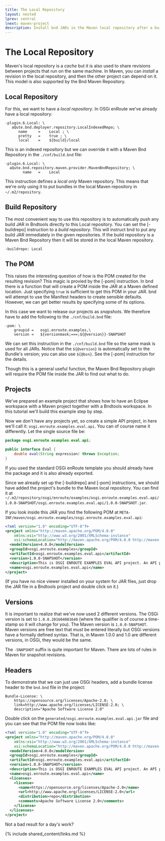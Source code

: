 ```yaml
---
title: The Local Repository
layout: nested
lprev: central
lnext: maven-project
description: Install bnd JARs in the Maven local repository after a build
---
```

# The Local Repository 

Maven's local repository is a _cache_ but it is also used to share revisions between projects that run on the same machine. In Maven, you can _install_ a revision in the local repository, and then the other project can depend on it. This model is also supported by the Bnd Maven Repository.

## Local Repository

For this, we want to have a _local repository_. In OSGi enRoute we've already have a local repository:

	-plugin.6.Local: \
	   aQute.bnd.deployer.repository.LocalIndexedRepo; \
	      name     =    Local ; \
	      pretty   =    true ; \
	      local    =    ${build}/local

This is an indexed repository but we can override it with a Maven Bnd Repository in the `./cnf/build.bnd` file:

	-plugin.6.Local: \
      aQute.bnd.repository.maven.provider.MavenBndRepository; \
	        name   =    Local

This instruction defines a _local only_ Maven repository. This means that we're only using it to put bundles in the local Maven repository in `~/.m2/repository`.

## Build Repository

The most convenient way to use this repository is to automatically push any build JAR in Bndtools directly to this Local repository. You can set the [-buildrepo] instruction to a _build repository_. This will instruct bnd to put any build JAR immediately in the given repositories. If the build repository is a Maven Bnd Repository then it will be stored in the local Maven repository.  

	-buildrepo: Local


## The POM

This raises the interesting question of how is the POM created for the resulting revision? This magic is provied by the [-pom] instruction. In bnd there is a function that will create a POM inside the JAR at a Maven defined location. Just specifying `true` is sufficient to get this POM in your JAR. bnd will attempt to use the Manifest headers to create sensible defaults. However, we can get better results by specifying some of its options.

In this case we want to release our projects as _snapshots_. We therefore have to add the following to the `./cnf/build.bnd` file:

	-pom: \
		groupid	=	osgi.enroute.examples,\
		version =	${versionmask;===;${@version}}-SNAPSHOT

We can set this instruction in the `./cnf/build.bnd` file so the same mask is used for all JARs. Notice that the `${@version}` is automatically set to the Bundle's version; you can also use `${@bsn}`. See the [-pom] instruction for the details.

Though this is a general useful function, the Maven Bnd Repository plugin will require the POM file inside the JAR to find out what to do.

## Projects

We've prepared an example project that shows how to have an Eclipse workspace with a Maven project together with a Bndtools workspace. In this tutorial we'll build this example step by step.

Now we don't have any projects yet, so create a simple API project, in here we'll call it: `osgi.enroute.examples.eval.api`. You can of course name it differently. Let the single source file be:

```java
package osgi.enroute.examples.eval.api;

public interface Eval {
	double eval(String expression) throws Exception;
}
```

If you used the standard OSGi enRoute template you should already have the package and it is also already exported.

Since we already set up the [-buildrepo] and [-pom] instructions, we should have added the project's bundle to the Maven local repository. You can find it at `~/.m2/repository/osgi/enroute/examples/osgi.enroute.examples.eval.api/1.0.0-SNAPSHOT/osgi.enroute.examples.eval.api/1.0.0-SNAPSHOT.jar`.

If you look inside this JAR you find the following POM at `META-INF/maven/osgi.enroute.examples/osgi.enroute.examples.eval.api`:

```xml
<?xml version="1.0" encoding="UTF-8"?>
<project xmlns="http://maven.apache.org/POM/4.0.0"
	xmlns:xsi="http://www.w3.org/2001/XMLSchema-instance"
	xsi:schemaLocation="http://maven.apache.org/POM/4.0.0 http://maven.apache.org/maven-v4_0_0.xsd">
  <modelVersion>4.0.0</modelVersion>
  <groupId>osgi.enroute.examples</groupId>
  <artifactId>osgi.enroute.examples.eval.api</artifactId>
  <version>1.0.0-SNAPSHOT</version>
  <description>This is OSGI ENROUTE EXAMPLES EVAL API project. An API project should in general not contain any implementation code.</description>
  <name>osgi.enroute.examples.eval.api</name>
</project>
```

(If you have no nice viewer installed on your system for JAR files, just drop the JAR file in a Bndtools project and double click on it.)

## Versions

It is important to realize that we've now used 2 different versions. The OSGi version is set to `1.0.0.201604081640` (where the qualifier is of course a time-stamp so it will change for you). The Maven version is `1.0.0-SNAPSHOT`. Maven versions are free text that must be entered literally but OSGi versions have a formally defined syntax. That is, in Maven 1.0.0 and 1.0 are different versions, in OSGi, they would be the same.

The `-SNAPSHOT` suffix is quite important for Maven. There are lots of rules in Maven for snapshot revisions.  

## Headers

To demonstrate that we can just use OSGi headers, add a bundle license header to the `bnd.bnd` file in the project:

	Bundle-License: \
		https://opensource.org/licenses/Apache-2.0; \
		link=http://www.apache.org/licenses/LICENSE-2.0; \
		description="Apache Software License 2.0"

 Double click on the `generated/osgi.enroute.examples.eval.api.jar` file and you can see that the POM file now looks like:

```xml
<?xml version="1.0" encoding="UTF-8"?>
<project xmlns="http://maven.apache.org/POM/4.0.0"
	xmlns:xsi="http://www.w3.org/2001/XMLSchema-instance"
	xsi:schemaLocation="http://maven.apache.org/POM/4.0.0 http://maven.apache.org/maven-v4_0_0.xsd">
  <modelVersion>4.0.0</modelVersion>
  <groupId>osgi.enroute.examples</groupId>
  <artifactId>osgi.enroute.examples.eval.api</artifactId>
  <version>1.0.0-SNAPSHOT</version>
  <description>This is OSGI ENROUTE EXAMPLES EVAL API project. An API project should in general not contain any implementation code.</description>
  <name>osgi.enroute.examples.eval.api</name>
  <licenses>
	<license>
	  <name>https://opensource.org/licenses/Apache-2.0</name>
	  <url>http://www.apache.org/licenses/LICENSE-2.0</url>
	  <distribution>repo</distribution>
	  <comments>Apache Software License 2.0</comments>
	</license>
  </licenses>
</project>
```

Not a bad result for a day's work?

{% include shared_content/links.md %}
